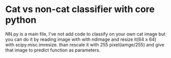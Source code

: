 # Cat vs non-cat classifier with core python 
NN.py is a main file, I've not add code to classify on your own cat image but you can do it by reading image with with ndimage and resize it(64 x 64) with scipy.misc.imresize. than rescale it with 255 pixel(iamge/255)
and give that image to predict function as parameters.
